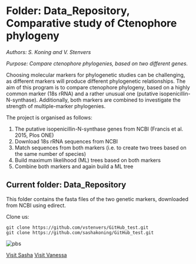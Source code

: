 # Folder: Data_Repository, Comparative study of Ctenophore phylogeny

*Authors: S. Koning and V. Stenvers*

*Purpose: Compare ctenophore phylogenies, based on two different genes.*

Choosing molecular markers for phylogenetic studies can be challenging, as different markers will produce different phylogenetic relationships. The aim of this program is to compare ctenophore phylogeny, based on a highly common marker (18s rRNA) and a rather unusual one (putative isopenicillin-N-synthase). Additionally, both markers are combined to investigate the strength of multiple-marker phylogenies.

The project is organised as follows:
1. The putative isopenicillin-N-synthase genes from NCBI (Francis et al. 2015, Plos ONE)
2. Download 18s rRNA sequences from NCBI
3. Match sequences from both markers (i.e. to create two trees based on the same number of species)
4. Build maximum likelihood (ML) trees based on both markers
5. Combine both markers and again build a ML tree


## Current folder: Data_Repository
This folder contains the fasta files of the two genetic markers, downloaded from NCBI using edirect.



Clone us:
```
git clone https://github.com/vstenvers/GitHub_test.git
git clone https://github.com/sashakoning/GitHub_test.git
```


![pbs](https://pbs.twimg.com/media/DQzeR-DVAAAe5lW.jpg)

[Visit Sasha](https://github.com/sashakoning)
[Visit Vanessa](https://github.com/vstenvers)
